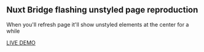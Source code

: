 ## Nuxt Bridge flashing unstyled page reproduction

When you'll refresh page it'll show unstyled elements at the center for a while

[LIVE DEMO](hhttps://bridge-repro.skyalty.com/)
